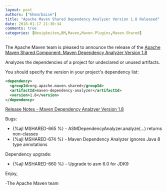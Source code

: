 ```yaml
---
layout: post
authors: ["khmarbaise"]
title: "Apache Maven Shared Dependency Analyzer Version 1.8 Released"
date: 2018-01-17 21:30:34
comments: true
categories: [Neuigkeiten,BM,Maven,Maven-Plugins,Maven-Shared]
---
```

The Apache Maven team is pleased to announce the release of the 
[Apache Maven Shared Component: Maven Dependency Analyzer Version 1.8](https://maven.apache.org/shared/maven-dependency-analyzer/)

Analyzes the dependencies of a project for undeclared or unused artifacts.

You should specify the version in your project's dependency list:

``` xml
<dependency>
  <groupId>org.apache.maven.shared</groupId>
  <artifactId>maven-dependency-analyzer</artifactId>
  <version>1.8</version>
</dependency>
```

<!-- more -->

[Release Notes - Maven Dependency Analzyer Version 1.8](https://issues.apache.org/jira/projects/MSHARED/versions/12340500)

Bugs:

 * {%ajl MSHARED-665 %} - ASMDependencyAnalyzer.analyze(...) returns non-classes
 * {%ajl MSHARED-674 %} - Maven Dependency Analyzer ignores Java 8 type annotations

Dependency upgrade:

 * {%ajl MSHARED-660 %} - Upgrade to asm 6.0 for JDK9 

Enjoy,

-The Apache Maven team

